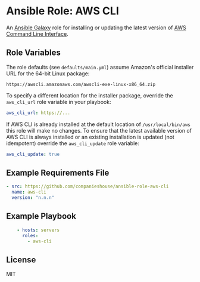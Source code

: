 # Ansible Role: AWS CLI

An [Ansible Galaxy](https://galaxy.ansible.com/) role for installing or updating the latest version of [AWS Command Line Interface](https://aws.amazon.com/cli/).

## Role Variables

The role defaults (see `defaults/main.yml`) assume Amazon's official installer URL for the 64-bit Linux package:

```
https://awscli.amazonaws.com/awscli-exe-linux-x86_64.zip
```

To specify a different location for the installer package, override the `aws_cli_url` role variable in your playbook:

```yaml
aws_cli_url: https://...
```

If AWS CLI is already installed at the default location of `/usr/local/bin/aws` this role will make no changes. To ensure that the latest available version of AWS CLI is always installed or an existing installation is updated (not idempotent) override the `aws_cli_update` role variable:

```yaml
aws_cli_update: true
```

## Example Requirements File

```yml
- src: https://github.com/companieshouse/ansible-role-aws-cli
  name: aws-cli
  version: "n.n.n"
```

## Example Playbook

```yml
    - hosts: servers
      roles:
        - aws-cli
```

## License

MIT
